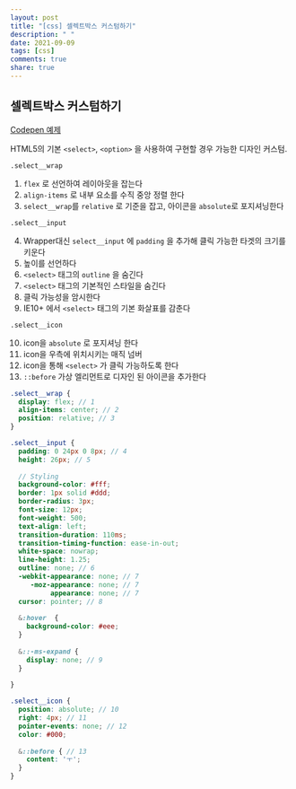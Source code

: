 ```yaml
---
layout: post
title: "[css] 셀렉트박스 커스텀하기"
description: " "
date: 2021-09-09
tags: [css]
comments: true
share: true
---
```


## 셀렉트박스 커스텀하기

[Codepen 예제](https://codepen.io/onlyeon/pen/RwWWWWW)

HTML5의 기본 `<select>`, `<option>` 을 사용하여 구현할 경우 가능한 디자인 커스텀.

`.select__wrap`

1. `flex` 로 선언하여 레이아웃을 잡는다
2. `align-items` 로 내부 요소를 수직 중앙 정렬 한다
3. `select__wrap`를 `relative` 로 기준을 잡고, 아이콘을 `absolute`로 포지셔닝한다



`.select__input`

4. Wrapper대신 `select__input` 에 `padding` 을 추가해 클릭 가능한 타겟의 크기를 키운다
5. 높이를 선언하다
6. `<select>` 태그의 `outline` 을 숨긴다
7. `<select>` 태그의 기본적인 스타일을 숨긴다
8. 클릭 가능성을 암시한다
9. IE10+ 에서 `<select>` 태그의 기본 화살표를 감춘다



`.select__icon`

10. icon을 `absolute` 로 포지셔닝 한다
11. icon을 우측에 위치시키는 매직 넘버
12. icon을 통해 `<select>` 가 클릭 가능하도록 한다
13. `::before` 가상 엘리먼트로 디자인 된 아이콘을 추가한다



```scss
.select__wrap {
  display: flex; // 1
  align-items: center; // 2
  position: relative; // 3
}

.select__input {
  padding: 0 24px 0 8px; // 4
  height: 26px; // 5
  
  // Styling
  background-color: #fff; 
  border: 1px solid #ddd;
  border-radius: 3px;
  font-size: 12px;
  font-weight: 500;
  text-align: left;
  transition-duration: 110ms;
  transition-timing-function: ease-in-out;
  white-space: nowrap;
  line-height: 1.25;
  outline: none; // 6
  -webkit-appearance: none; // 7
     -moz-appearance: none; // 7
          appearance: none; // 7
  cursor: pointer; // 8
  
  &:hover  {
    background-color: #eee;
  }
  
  &::-ms-expand {
    display: none; // 9
  }
  
}

.select__icon {
  position: absolute; // 10
  right: 4px; // 11
  pointer-events: none; // 12
  color: #000;
  
  &::before { // 13
    content: 'ㅜ';
  }
}
```

